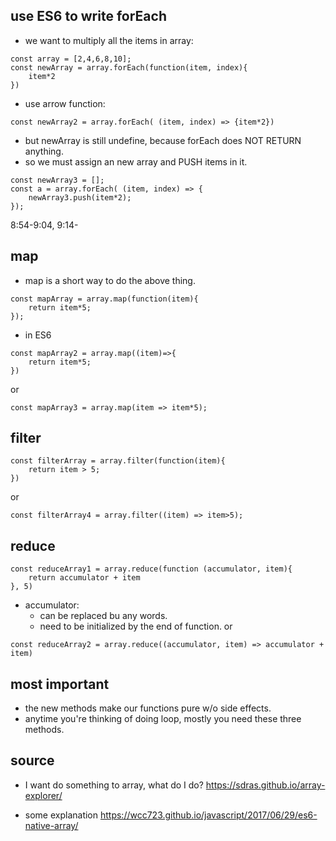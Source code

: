 ## use ES6 to write forEach

- we want to multiply all the items in array:
```
const array = [2,4,6,8,10];
const newArray = array.forEach(function(item, index){
	item*2	
})
```
- use arrow function:
```
const newArray2 = array.forEach( (item, index) => {item*2})
```
- but newArray is still undefine, because forEach does NOT RETURN anything.
- so we must assign an new array and PUSH items in it.
```
const newArray3 = [];
const a = array.forEach( (item, index) => {
	newArray3.push(item*2);
});
```
8:54-9:04, 9:14-

## map
- map is a short way to do the above thing.
```
const mapArray = array.map(function(item){
	return item*5;
});
```
- in ES6
```
const mapArray2 = array.map((item)=>{
	return item*5;
})
```
or
```
const mapArray3 = array.map(item => item*5);
```

## filter
```
const filterArray = array.filter(function(item){
	return item > 5;
})
```
or
```
const filterArray4 = array.filter((item) => item>5);
```

## reduce
```
const reduceArray1 = array.reduce(function (accumulator, item){
	return accumulator + item
}, 5)
```
- accumulator:
  - can be replaced bu any words.
  - need to be initialized by the end of function.
or
```
const reduceArray2 = array.reduce((accumulator, item) => accumulator + item)
```

## most important
- the new methods make our functions pure w/o side effects.
- anytime you're thinking of doing loop, mostly you need these three methods.

## source
- I want do something to array, what do I do?
https://sdras.github.io/array-explorer/

- some explanation
https://wcc723.github.io/javascript/2017/06/29/es6-native-array/

